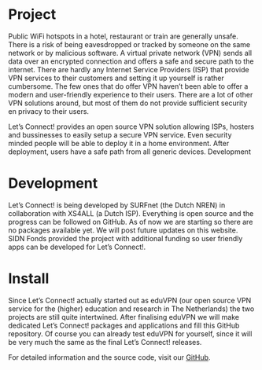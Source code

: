 # Project

Public WiFi hotspots in a hotel, restaurant or train are generally unsafe. There is a risk of being eavesdropped or tracked by someone on the same network or by malicious software. A virtual private network (VPN) sends all data over an encrypted connection and offers a safe and secure path to the internet. There are hardly any Internet Service Providers (ISP) that provide VPN services to their customers and setting it up yourself is rather cumbersome. The few ones that do offer VPN haven’t been able to offer a modern and user-friendly experience to their users. There are a lot of other VPN solutions around, but most of them do not provide sufficient security en privacy to their users.

Let’s Connect! provides an open source VPN solution allowing ISPs, hosters and bussinesses to easily setup a secure VPN service. Even security minded people will be able to deploy it in a home environment. After deployment, users have a safe path from all generic devices.
Development

# Development
Let’s Connect! is being developed by SURFnet (the Dutch NREN) in collaboration with XS4ALL (a Dutch ISP). Everything is open source and the progress can be followed on GitHub. As of now we are starting so there are no packages available yet. We will post future updates on this website. SIDN Fonds provided the project with additional funding so user friendly apps can be developed for Let’s Connect!.

# Install

Since Let’s Connect! actually started out as eduVPN (our open source VPN service for the (higher) education and research in The Netherlands) the two projects are still quite intertwined. After finalising eduVPN we will make dedicated Let’s Connect! packages and applications and fill this GitHub repository. Of course you can already test eduVPN for yourself, since it will be very much the same as the final Let’s Connect! releases.

For detailed information and the source code, visit our [GitHub](https://github.com/eduVPN/documentatio).
